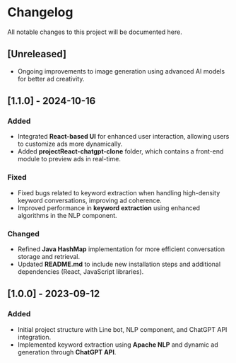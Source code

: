 # Changelog

All notable changes to this project will be documented here.

## [Unreleased]
- Ongoing improvements to image generation using advanced AI models for better ad creativity.

## [1.1.0] - 2024-10-16
### Added
- Integrated **React-based UI** for enhanced user interaction, allowing users to customize ads more dynamically.
- Added **projectReact-chatgpt-clone** folder, which contains a front-end module to preview ads in real-time.

### Fixed
- Fixed bugs related to keyword extraction when handling high-density keyword conversations, improving ad coherence.
- Improved performance in **keyword extraction** using enhanced algorithms in the NLP component.

### Changed
- Refined **Java HashMap** implementation for more efficient conversation storage and retrieval.
- Updated **README.md** to include new installation steps and additional dependencies (React, JavaScript libraries).

## [1.0.0] - 2023-09-12
### Added
- Initial project structure with Line bot, NLP component, and ChatGPT API integration.
- Implemented keyword extraction using **Apache NLP** and dynamic ad generation through **ChatGPT API**.
